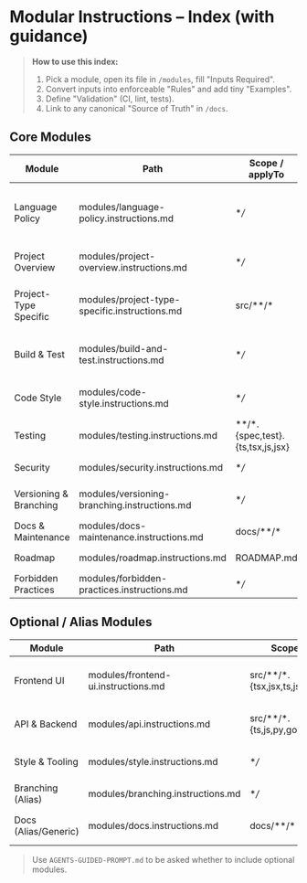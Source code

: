 # Modular Instructions – Index (with guidance)

> **How to use this index:**  
> 1) Pick a module, open its file in `/modules`, fill "Inputs Required".  
> 2) Convert inputs into enforceable "Rules" and add tiny "Examples".  
> 3) Define "Validation" (CI, lint, tests).  
> 4) Link to any canonical "Source of Truth" in `/docs`.

## Core Modules
| Module | Path | Scope / applyTo | How to Fill |
|-------|------|------------------|-------------|
| Language Policy | modules/language-policy.instructions.md | **/* | Set language & casing for comments/identifiers; UI/i18n policy; locales & fallback |
| Project Overview | modules/project-overview.instructions.md | **/* | Purpose, scope, priorities; stability vs speed |
| Project-Type Specific | modules/project-type-specific.instructions.md | src/**/* | Directory layout, patterns, architecture, state, i18n |
| Build & Test | modules/build-and-test.instructions.md | **/* | Build/test/CI commands; mandatory vs optional |
| Code Style | modules/code-style.instructions.md | **/* | Conventional Commits; lint/format; docs; reviews |
| Testing | modules/testing.instructions.md | **/*.{spec,test}.{ts,tsx,js,jsx} | Test levels, coverage, tools, CI artifacts |
| Security | modules/security.instructions.md | **/* | Secrets, dep policy, scans, SBOM |
| Versioning & Branching | modules/versioning-branching.instructions.md | **/* | Branch model + naming; bugfix branches |
| Docs & Maintenance | modules/docs-maintenance.instructions.md | docs/**/* | Docs layout; auto-update; CI gating |
| Roadmap | modules/roadmap.instructions.md | ROADMAP.md | Feature list & status markers |
| Forbidden Practices | modules/forbidden-practices.instructions.md | **/* | “Never do this” rules |

## Optional / Alias Modules
| Module | Path | Scope / applyTo | Notes / How to Fill |
|-------|------|------------------|---------------------|
| Frontend UI | modules/frontend-ui.instructions.md | src/**/*.{tsx,jsx,ts,js,html,css,scss} | UI/i18n/accessibility details; components/testing patterns |
| API & Backend | modules/api.instructions.md | src/**/*.{ts,js,py,go,java,kt,rb} | Clean/Hex rules; contracts; error/logging format |
| Style & Tooling | modules/style.instructions.md | **/* | Extra lint/format/commit rules |
| Branching (Alias) | modules/branching.instructions.md | **/* | Alias of versioning—use if you split files |
| Docs (Alias/Generic) | modules/docs.instructions.md | docs/**/* | Authoring style; headings; references |

> Use `AGENTS-GUIDED-PROMPT.md` to be asked whether to include optional modules.
